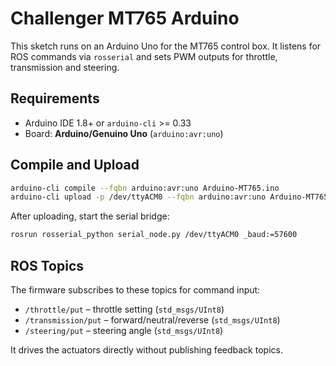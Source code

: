 # Challenger MT765 Arduino

This sketch runs on an Arduino Uno for the MT765 control box. It listens for ROS commands via `rosserial` and sets PWM outputs for throttle, transmission and steering.

## Requirements

* Arduino IDE 1.8+ or `arduino-cli` >= 0.33
* Board: **Arduino/Genuino Uno** (`arduino:avr:uno`)

## Compile and Upload

```bash
arduino-cli compile --fqbn arduino:avr:uno Arduino-MT765.ino
arduino-cli upload -p /dev/ttyACM0 --fqbn arduino:avr:uno Arduino-MT765.ino
```

After uploading, start the serial bridge:

```bash
rosrun rosserial_python serial_node.py /dev/ttyACM0 _baud:=57600
```

## ROS Topics

The firmware subscribes to these topics for command input:

* `/throttle/put` – throttle setting (`std_msgs/UInt8`)
* `/transmission/put` – forward/neutral/reverse (`std_msgs/UInt8`)
* `/steering/put` – steering angle (`std_msgs/UInt8`)

It drives the actuators directly without publishing feedback topics.
